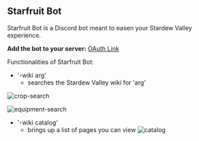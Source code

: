 Starfruit Bot
---
Starfruit Bot is a Discord bot meant to easen your Stardew Valley experience.

**Add the bot to your server:** [OAuth Link](https://discord.com/oauth2/authorize?client_id=1232793127031672904)

Functionalities of Starfruit Bot:
- '-wiki arg'
  - searches the Stardew Valley wiki for 'arg'

![crop-search](https://github.com/kangheel/starfruit-bot/assets/27700068/fbb28832-9a6f-4405-b323-0802c935aa0a)

![equipment-search](https://media.discordapp.net/attachments/1184748696215224330/1233019287288021073/image.png?ex=662b9232&is=662a40b2&hm=a732d7e183377e086ee1cdea722046f59c06fdc8521393cddb6a687ae40e87f5&=&format=webp&quality=lossless)
- '-wiki catalog'
  - brings up a list of pages you can view
![catalog](https://cdn.discordapp.com/attachments/1184748696215224330/1233020153814319134/image.png?ex=662b9301&is=662a4181&hm=a79370af9f1748c2a12fc3175603de101f8f9f6928b57166b2143804a9e83b9b&)

